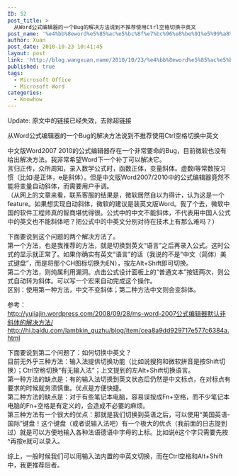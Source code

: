 ```yaml
---
ID: 52
post_title: >
  从Word公式编辑器的一个Bug的解决方法说到不推荐使用Ctrl空格切换中英文
post_name: '%e4%bb%8eword%e5%85%ac%e5%bc%8f%e7%bc%96%e8%be%91%e5%99%a8%e7%9a%84%e4%b8%80%e4%b8%aabug%e7%9a%84%e8%a7%a3%e5%86%b3%e6%96%b9%e6%b3%95%e8%af%b4%e5%88%b0%e4%b8%8d%e6%8e%a8%e8%8d%90%e4%bd%bf%e7%94%a8ctrl'
author: Xuan
post_date: 2010-10-23 10:41:45
layout: post
link: 'http://blog.wangxuan.name/2010/10/23/%e4%bb%8eword%e5%85%ac%e5%bc%8f%e7%bc%96%e8%be%91%e5%99%a8%e7%9a%84%e4%b8%80%e4%b8%aabug%e7%9a%84%e8%a7%a3%e5%86%b3%e6%96%b9%e6%b3%95%e8%af%b4%e5%88%b0%e4%b8%8d%e6%8e%a8%e8%8d%90%e4%bd%bf%e7%94%a8ctrl/'
published: true
tags:
  - Microsoft Office
  - Microsoft Word
categories:
  - Knowhow
---
```

Update:
原文中的链接已经失效，去除超链接

从Word公式编辑器的一个Bug的解决方法说到不推荐使用Ctrl空格切换中英文

中文版Word2007 2010的公式编辑器存在一个非常要命的Bug，目前微软也没有给出解决方法。我非常希望Word下一个补丁可以解决它。  
言归正传，众所周知，录入数学公式时，函数正体，变量斜体。虚数i等常数按习惯（比如i是正体，e是斜体）。但是中文版Word2007/2010中的公式编辑器竟然不能将变量自动斜体，而需要用户手调。  
（从网上的文章来看，联系客服的结果是，微软居然自以为得计，认为这是一个feature。如果想实现自动斜体，微软的建议是装英文版Word。我了个去，微软中国的软件工程师真的智商堪忧得很。公式中的中文不能斜体，不代表用中国人公式中的英文也不能斜体吧？把公式中的中英文分别对待在技术上有那么难吗？）

下面要说到这个问题的两个解决方法了。  
第一个方法，也是我推荐的方法，就是切换到英文“语言”之后再录入公式。这时公式的显示就正常了。如果你确实有英文“语言”的话（我说的不是“中文（简体）美式键盘”，而是将那个CH图标切换为EN），按左Alt+Shift即可切换。  
第二个方法，则纯属利用漏洞。点击公式设计面板上的“普通文本”按钮两次，则公式自动转为斜体。可以写一个宏来自动完成这个操作。  
区别：使用第一种方法，中文不变斜体；第二种方法中文则会变斜体。

参考：  
http://yujiajin.wordpress.com/2008/09/28/ms-word-2007公式编辑器默认非斜体的解决方法/  
http://hi.baidu.com/lambkin_guzhu/blog/item/cea8a9dd929717e577c6384a.html  

下面要说到第二个问题了：如何切换中英文？  
目前无外乎三种方法：输入法提供切换功能（比如说搜狗和微软拼音是按Shift切换）；Ctrl空格切换“有无输入法”；上文提到的左Alt+Shift切换语言。  
第一种方法的缺点是：有的输入法切换到英文状态后仍然是中文标点，在对标点有要求的时候就务须慎重。优点是方便快捷。  
第二种方法的缺点是：对于有些笔记本电脑，容易误按成Fn+空格，而不少笔记本电脑的Fn+空格是有定义的，会造成不必要的麻烦。  
第三种方法有一个很大的优点：那就是我们切换到英语之后，可以使用“美国英语-国际”键盘！这个键盘（或者说输入法吧）有一个极大的优点（我前面的日志提到过）就是可以方便地输入各种法语德语中字母的上标。比如说ê这个字只需要先按^再按e就可以录入。  

综上，一般时候我们可以用输入法内置的中英文切换，而在Ctrl空格和Alt+Shift中，我更推荐后者。